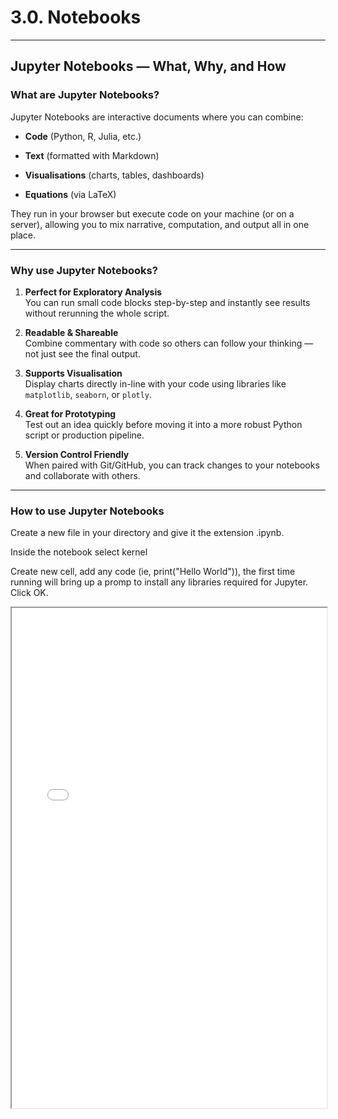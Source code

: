 # 3.0. Notebooks

---

## Jupyter Notebooks — What, Why, and How

### What are Jupyter Notebooks?
Jupyter Notebooks are interactive documents where you can combine:

- **Code** (Python, R, Julia, etc.)

- **Text** (formatted with Markdown)

- **Visualisations** (charts, tables, dashboards)

- **Equations** (via LaTeX)

They run in your browser but execute code on your machine (or on a server), allowing you to mix narrative, computation, and output all in one place.

---

### Why use Jupyter Notebooks?

1. **Perfect for Exploratory Analysis**  
   You can run small code blocks step-by-step and instantly see results without rerunning the whole script.

2. **Readable & Shareable**  
   Combine commentary with code so others can follow your thinking — not just see the final output.

3. **Supports Visualisation**  
   Display charts directly in-line with your code using libraries like `matplotlib`, `seaborn`, or `plotly`.

4. **Great for Prototyping**  
   Test out an idea quickly before moving it into a more robust Python script or production pipeline.

5. **Version Control Friendly**  
   When paired with Git/GitHub, you can track changes to your notebooks and collaborate with others.

---

### How to use Jupyter Notebooks

Create a new file in your directory and give it the extension .ipynb. 

Inside the notebook select kernel

Create new cell, add any code (ie, print("Hello World")), the first time running will bring up a promp to install any libraries required for Jupyter. Click OK.

<iframe src="modelling-data.html" width="100%" height="800px"></iframe>


